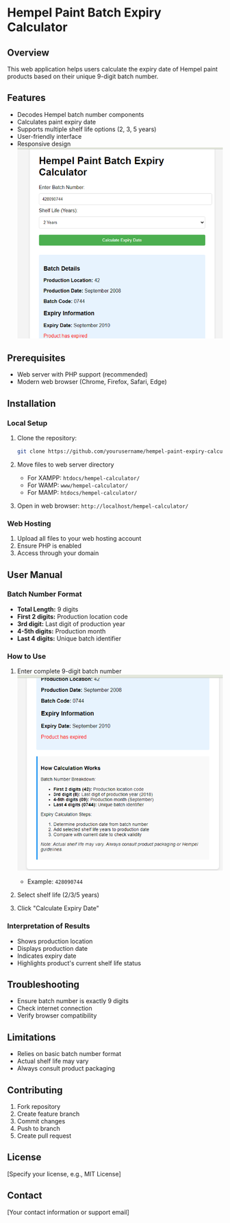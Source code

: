 # Hempel Paint Batch Expiry Calculator

## Overview
This web application helps users calculate the expiry date of Hempel paint products based on their unique 9-digit batch number.

## Features
- Decodes Hempel batch number components
- Calculates paint expiry date
- Supports multiple shelf life options (2, 3, 5 years)
- User-friendly interface
- Responsive design
![myimage-alt-tag](https://github.com/speedsri/Hempel_paint_batch_number_cal/blob/main/imag_2.png) 
## Prerequisites
- Web server with PHP support (recommended)
- Modern web browser (Chrome, Firefox, Safari, Edge)

## Installation

### Local Setup
1. Clone the repository:
   ```bash
   git clone https://github.com/yourusername/hempel-paint-expiry-calculator.git
   ```

2. Move files to web server directory
   - For XAMPP: `htdocs/hempel-calculator/`
   - For WAMP: `www/hempel-calculator/`
   - For MAMP: `htdocs/hempel-calculator/`

3. Open in web browser:
   `http://localhost/hempel-calculator/`

### Web Hosting
1. Upload all files to your web hosting account
2. Ensure PHP is enabled
3. Access through your domain

## User Manual

### Batch Number Format
- **Total Length:** 9 digits
- **First 2 digits:** Production location code
- **3rd digit:** Last digit of production year
- **4-5th digits:** Production month
- **Last 4 digits:** Unique batch identifier

### How to Use
1. Enter complete 9-digit batch number
![myimage-alt-tag](https://github.com/speedsri/Hempel_paint_batch_number_cal/blob/main/imag_3.png) 
 
   - Example: `428090744`
2. Select shelf life (2/3/5 years)
3. Click "Calculate Expiry Date"

### Interpretation of Results
- Shows production location
- Displays production date
- Indicates expiry date
- Highlights product's current shelf life status

## Troubleshooting
- Ensure batch number is exactly 9 digits
- Check internet connection
- Verify browser compatibility

## Limitations
- Relies on basic batch number format
- Actual shelf life may vary
- Always consult product packaging

## Contributing
1. Fork repository
2. Create feature branch
3. Commit changes
4. Push to branch
5. Create pull request

## License
[Specify your license, e.g., MIT License]

## Contact
[Your contact information or support email]
